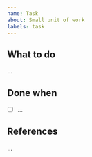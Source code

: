 ```yaml
---
name: Task
about: Small unit of work
labels: task
---
```


## What to do
…

## Done when
- [ ] …

## References
…

